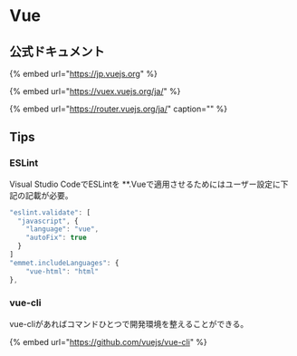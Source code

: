 # Vue

## 公式ドキュメント

{% embed url="https://jp.vuejs.org" %}

{% embed url="https://vuex.vuejs.org/ja/" %}

{% embed url="https://router.vuejs.org/ja/" caption="" %}

## Tips

### ESLint

Visual Studio CodeでESLintを \*\*.Vueで適用させるためにはユーザー設定に下記の記載が必要。

```javascript
"eslint.validate": [
  "javascript", {
    "language": "vue",
    "autoFix": true
  }
]
"emmet.includeLanguages": {
    "vue-html": "html"
},
```

### vue-cli

vue-cliがあればコマンドひとつで開発環境を整えることができる。

{% embed url="https://github.com/vuejs/vue-cli" %}
